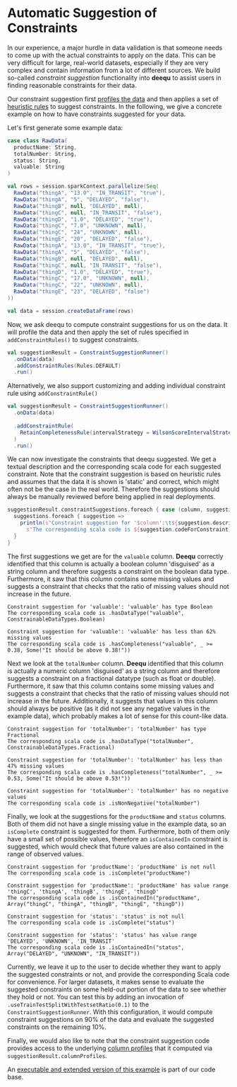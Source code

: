 # Automatic Suggestion of Constraints

In our experience, a major hurdle in data validation is that someone needs to come up with the actual constraints to apply on the data. This can be very difficult for large, real-world datasets, especially if they are very complex and contain information from a lot of different sources. We build so-called *constraint suggestion* functionality into **deequ** to assist users in finding reasonable constraints for their data.

Our constraint suggestion first [profiles the data](https://github.com/awslabs/deequ/blob/master/src/main/scala/com/amazon/deequ/examples/data_profiling_example.md) and then applies a set of [heuristic rules](https://github.com/awslabs/deequ/tree/master/src/main/scala/com/amazon/deequ/suggestions/rules) to suggest constraints. In the following, we give a concrete example on how to have constraints suggested for your data.

Let's first generate some example data:
```scala
case class RawData(
  productName: String,
  totalNumber: String,
  status: String,
  valuable: String
)

val rows = session.sparkContext.parallelize(Seq(
  RawData("thingA", "13.0", "IN_TRANSIT", "true"),
  RawData("thingA", "5", "DELAYED", "false"),
  RawData("thingB", null, "DELAYED", null),
  RawData("thingC", null, "IN_TRANSIT", "false"),
  RawData("thingD", "1.0", "DELAYED", "true"),
  RawData("thingC", "7.0", "UNKNOWN", null),
  RawData("thingC", "24", "UNKNOWN", null),
  RawData("thingE", "20", "DELAYED", "false"),
  RawData("thingA", "13.0", "IN_TRANSIT", "true"),
  RawData("thingA", "5", "DELAYED", "false"),
  RawData("thingB", null, "DELAYED", null),
  RawData("thingC", null, "IN_TRANSIT", "false"),
  RawData("thingD", "1.0", "DELAYED", "true"),
  RawData("thingC", "17.0", "UNKNOWN", null),
  RawData("thingC", "22", "UNKNOWN", null),
  RawData("thingE", "23", "DELAYED", "false")
))

val data = session.createDataFrame(rows)
```

Now, we ask deequ to compute constraint suggestions for us on the data. It will profile the data and then apply the set of rules specified in `addConstraintRules()` to suggest constraints.
```scala
val suggestionResult = ConstraintSuggestionRunner()
  .onData(data)
  .addConstraintRules(Rules.DEFAULT)
  .run()
```

Alternatively, we also support customizing and adding individual constraint rule using `addConstraintRule()`
```scala
val suggestionResult = ConstraintSuggestionRunner()
  .onData(data)
  
  .addConstraintRule(
    RetainCompletenessRule(intervalStrategy = WilsonScoreIntervalStrategy())
  )
  .run()
```

We can now investigate the constraints that deequ suggested. We get a textual description and the corresponding scala code for each suggested constraint. Note that the constraint suggestion is based on heuristic rules and assumes that the data it is shown is 'static' and correct, which might often not be the case in the real world. Therefore the suggestions should always be manually reviewed before being applied in real deployments.
```scala
suggestionResult.constraintSuggestions.foreach { case (column, suggestions) =>
  suggestions.foreach { suggestion =>
    println(s"Constraint suggestion for '$column':\t${suggestion.description}\n" +
      s"The corresponding scala code is ${suggestion.codeForConstraint}\n")
  }
}
```

The first suggestions we get are for the `valuable` column. **Deequ** correctly identified that this column is actually a boolean column 'disguised' as a string column and therefore suggests a constraint on the boolean data type. Furthermore, it saw that this column contains some missing values and suggests a constraint that checks that the ratio of missing values should not increase in the future.
```
Constraint suggestion for 'valuable': 'valuable' has type Boolean
The corresponding scala code is .hasDataType("valuable", ConstrainableDataTypes.Boolean)

Constraint suggestion for 'valuable': 'valuable' has less than 62% missing values
The corresponding scala code is .hasCompleteness("valuable", _ >= 0.38, Some("It should be above 0.38!"))
```

Next we look at the `totalNumber` column. **Deequ** identified that this column is actually a numeric column 'disguised' as a string column and therefore suggests a constraint on a fractional datatype (such as float or double). Furthermore, it saw that this column contains some missing values and suggests a constraint that checks that the ratio of missing values should not increase in the future. Additionally, it suggests that values in this column should always be positive (as it did not see any negative values in the example data), which probably makes a lot of sense for this count-like data.
```
Constraint suggestion for 'totalNumber': 'totalNumber' has type Fractional
The corresponding scala code is .hasDataType("totalNumber", ConstrainableDataTypes.Fractional)

Constraint suggestion for 'totalNumber': 'totalNumber' has less than 47% missing values
The corresponding scala code is .hasCompleteness("totalNumber", _ >= 0.53, Some("It should be above 0.53!"))

Constraint suggestion for 'totalNumber': 'totalNumber' has no negative values
The corresponding scala code is .isNonNegative("totalNumber")
```

Finally, we look at the suggestions for the `productName` and `status` columns. Both of them did not have a single missing value in the example data, so an `isComplete` constraint is suggested for them. Furthermore, both of them only have a small set of possible values, therefore an `isContainedIn` constraint is suggested, which would check that future values are also contained in the range of observed values.
```
Constraint suggestion for 'productName': 'productName' is not null
The corresponding scala code is .isComplete("productName")

Constraint suggestion for 'productName': 'productName' has value range 'thingC', 'thingA', 'thingB', 'thingE', 'thingD'
The corresponding scala code is .isContainedIn("productName", Array("thingC", "thingA", "thingB", "thingE", "thingD"))

Constraint suggestion for 'status':	'status' is not null
The corresponding scala code is .isComplete("status")

Constraint suggestion for 'status':	'status' has value range 'DELAYED', 'UNKNOWN', 'IN_TRANSIT'
The corresponding scala code is .isContainedIn("status", Array("DELAYED", "UNKNOWN", "IN_TRANSIT"))
```

Currently, we leave it up to the user to decide whether they want to apply the suggested constraints or not, and provide the corresponding Scala code for convenience. For larger datasets, it makes sense to evaluate the suggested constraints on some held-out portion of the data to see whether they hold or not. You can test this by adding an invocation of `.useTrainTestSplitWithTestsetRatio(0.1)` to the `ConstraintSuggestionRunner`. With this configuration, it would compute constraint suggestions on 90% of the data and evaluate the suggested constraints on the remaining 10%.

Finally, we would also like to note that the constraint suggestion code provides access to the underlying [column profiles](https://github.com/awslabs/deequ/blob/master/src/main/scala/com/amazon/deequ/examples/data_profiling_example.md) that it computed via `suggestionResult.columnProfiles`.

An [executable and extended version of this example](https://github.com/awslabs/deequ/blob/master/src/main/scala/com/amazon/deequ/examples/.scala) is part of our code base.
